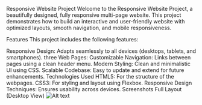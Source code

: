 Responsive Website Project
Welcome to the Responsive Website Project, a beautifully designed, fully responsive multi-page website. This project demonstrates how to build an interactive and user-friendly website with optimized layouts, smooth navigation, and mobile responsiveness.

Features
This project includes the following features:

Responsive Design: Adapts seamlessly to all devices (desktops, tablets, and smartphones).
three Web Pages:
Customizable Navigation: Links between pages using a clean header menu.
Modern Styling: Clean and minimalistic UI using CSS.
Scalable Codebase: Easy to update and extend for future enhancements.
Technologies Used
HTML5: For the structure of the webpages.
CSS3: For styling and layout using Flexbox.
Responsive Design Techniques: Ensures usability across devices.
Screenshots
Full Layout (Desktop View)
![Alt text](Image/1.png)

